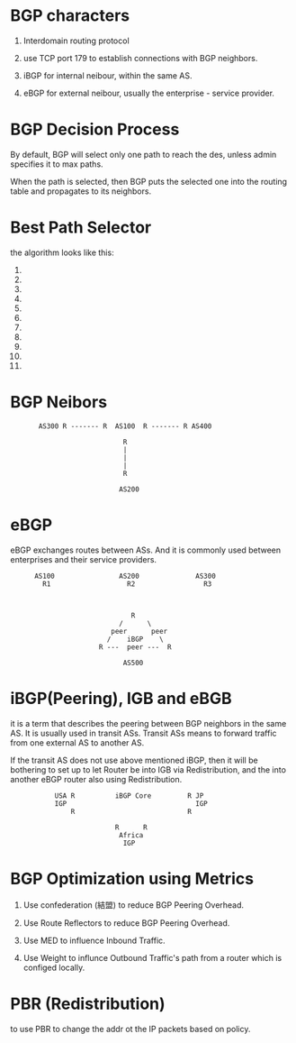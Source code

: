 # BGP characters

1. Interdomain routing protocol

2. use TCP port 179 to establish connections with BGP neighbors.

3. iBGP for internal neibour, within the same AS.

4. eBGP for external neibour, usually the enterprise - service provider.

# BGP Decision Process

By default, BGP will select only one path to reach the des, unless admin specifies it to max paths.

When the path is selected, then BGP puts the selected one into the routing table and propagates to its neighbors.

# Best Path Selector

the algorithm looks like this:

1.

2.

3.

4.

5.

6.

7.

8.

9.

10.

11.


# BGP Neibors

 
           AS300 R ------- R  AS100  R ------- R AS400
           
                                R
                                |
                                |
                                |
                                R
           
                               AS200



# eBGP

eBGP exchanges routes between ASs. And it is commonly used between enterprises and their service providers.


          AS100                AS200              AS300
            R1                   R2                 R3
            
            
            
                                  R
                               /      \
                             peer      peer
                            /    iBGP    \     
                          R ---  peer ---  R 
                                
                                AS500






# iBGP(Peering), IGB and eBGB

it is a term that describes the peering between BGP neighbors in the same AS. It is usually used in transit ASs. Transit ASs means to forward traffic from one external AS to another AS. 

If the transit AS does not use above mentioned iBGP, then it will be bothering to set up to let Router be into IGB via Redistribution, and the into another eBGP router also using Redistribution.


               USA R          iBGP Core         R JP
               IGP                                IGP  
                   R                            R 
               
                              R      R
                               Africa
                                IGP

# BGP Optimization using Metrics

1. Use confederation (結盟) to reduce BGP Peering Overhead.

2. Use Route Reflectors to reduce BGP Peering Overhead.

3. Use MED to influence Inbound Traffic.

4. Use Weight to influnce Outbound Traffic's path from a router which is configed locally.


# PBR (Redistribution)

to use PBR to change the addr ot the IP packets based on policy.

